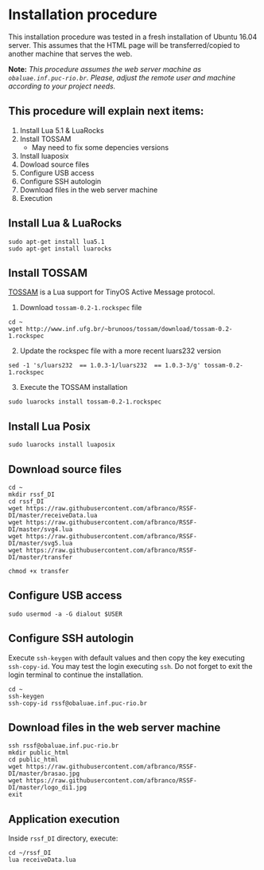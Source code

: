# Installation procedure
This installation procedure was tested in a fresh installation of Ubuntu 16.04 server. 
This assumes that the HTML page will be transferred/copied to another machine that serves the web.

**Note:** *This procedure assumes the web server machine as `obaluae.inf.puc-rio.br`. 
Please, adjust the remote user and machine according to your project needs.*

## This procedure will explain next items:
1. Install Lua 5.1 & LuaRocks
2. Install TOSSAM
   - May need to fix some depencies versions
3. Install luaposix
4. Dowload source files
5. Configure USB access
6. Configure SSH autologin
7. Download files in the web server machine
8. Execution

## Install Lua & LuaRocks
```
sudo apt-get install lua5.1
sudo apt-get install luarocks 
```

## Install TOSSAM
[TOSSAM](http://www.inf.ufg.br/~brunoos/tossam/) is a Lua support for TinyOS Active Message protocol.

1. Download `tossam-0.2-1.rockspec` file
```
cd ~
wget http://www.inf.ufg.br/~brunoos/tossam/download/tossam-0.2-1.rockspec
```

2. Update the rockspec file with a more recent luars232 version
```
sed -1 's/luars232  == 1.0.3-1/luars232  == 1.0.3-3/g' tossam-0.2-1.rockspec
```

3. Execute the TOSSAM installation
```
sudo luarocks install tossam-0.2-1.rockspec
```

## Install Lua Posix
```
sudo luarocks install luaposix
```

## Download source files
```
cd ~
mkdir rssf_DI
cd rssf_DI
wget https://raw.githubusercontent.com/afbranco/RSSF-DI/master/receiveData.lua
wget https://raw.githubusercontent.com/afbranco/RSSF-DI/master/svg4.lua
wget https://raw.githubusercontent.com/afbranco/RSSF-DI/master/svg5.lua
wget https://raw.githubusercontent.com/afbranco/RSSF-DI/master/transfer

chmod +x transfer
```

## Configure USB access
```
sudo usermod -a -G dialout $USER
```

## Configure SSH autologin
Execute `ssh-keygen` with default values and then copy the key executing `ssh-copy-id`.
You may test the login executing `ssh`. Do not forget to exit the login terminal to continue the installation.
```
cd ~
ssh-keygen
ssh-copy-id rssf@obaluae.inf.puc-rio.br
```

## Download files in the web server machine
```
ssh rssf@obaluae.inf.puc-rio.br
mkdir public_html
cd public_html
wget https://raw.githubusercontent.com/afbranco/RSSF-DI/master/brasao.jpg
wget https://raw.githubusercontent.com/afbranco/RSSF-DI/master/logo_di1.jpg
exit
```

## Application execution
Inside `rssf_DI` directory, execute:
```
cd ~/rssf_DI
lua receiveData.lua
```


